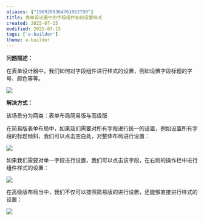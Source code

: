 ```yaml
---
aliases: ["1969209364761062790"]
title: 表单设计器中的字段组件如何设置样式
created: 2025-07-15
modified: 2025-07-15
tags: ['e-builder']
theme: e-builder
---
```


**问题描述：**

在表单设计器中，我们如何对字段组件进行样式的设置，例如设置字段标题的字号、颜色等等。

![](a2b865deb003495adde6ea9f609c1fff.jpg)

**解决方式：**

该场景分为两类：表单布局简易版与高级版

在简易版表单布局中，如果我们需要对所有字段进行统一的设置，例如设置所有字段的标题倾斜，我们可以点击空白处，对整体布局进行设置：

![](baab2a2d16a586e39d597954f054f198.jpg)

如果我们需要对单一字段进行设置，我们可以点击该字段，在右侧的操作栏中进行组件样式的设置：

![](ad66368538026886d9cf7171eff79c96.jpg)

在高级版布局当中，我们不仅可以按照简易版的进行设置，还能够直接进行样式的设置：

![](7016d93de2051383d756a2f75e389795.jpg)